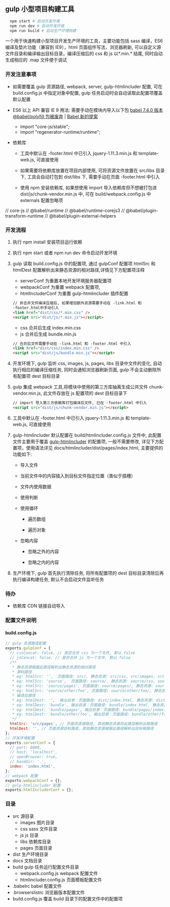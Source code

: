 ## gulp 小型项目构建工具

```bash
  npm start # 启动开发环境
  npm run dev # 启动开发环境
  npm run build # 启动生产环境构建
```

一个用于快速构建小型项目开发生产环境的工具，主要功能包括 sass 编译，ES6 编译及垫片功能（兼容到 IE9），html 页面组件写法，浏览器刷新, 可以自定义源文件目录和编译输出目标目录，编译压缩后的 css 和 js 以\*.min.\* 结尾, 同时自动生成相应的 .map 文件便于调试

### 开发注意事项

- 如需要覆盖 gulp 资源路径, webpack, server, gulp-htmlincluder 配置, 可在 build.config.js 中指定对象中配置, gulp 任务启动时会自动读取此配置项覆盖默认配置

- ES6 以上 API 兼容 IE 9 用法: 需要手动在模块内导入以下包 [babel 7.4.0 版本 @babel/polyfill 包被废弃](https://babeljs.io/docs/en/babel-polyfill) | [Babel 新的提案](https://babeljs.io/docs/en/plugins-list#es2021)

  - import "core-js/stable";
  - import "regenerator-runtime/runtime";

- 依赖库

  - 工具中默认在 -footer.html 中已引入 jquery-1.11.3.min.js 和 template-web.js, 可直接使用

  - 如果需要将依赖库放置在项目内部使用, 可将资源文件放置在 src/libs 目录下, 工具会自动打包到 dist/libs 下, 需要手动在页面 -footer.html 中引入

  - 使用 npm 安装依赖库, 如果想使用 import 导入依赖库但不想被打包进 dist/js/chunk-vendor.min.js 中, 可在 build/webpack.config.js 中 externals 配置忽略项

// core-js
// @babel/runtime
// @babel/runtime-corejs3
// @babel/plugin-transform-runtime
// @babel/plugin-external-helpers

### 开发流程

1. 执行 npm install 安装项目运行依赖
2. 执行 npm start 或者 npm run dev 命令启动开发环境
3. gulp 读取 build.config.js 中的配置项, 通过 gulpConf 配置项 htmlSrc 和 htmlDest 配置解析出来静态资源的相对路径,详情见下方配置项注释

   - serverConf 为重置本地开发环境服务器配置项
   - webpackConf 为重置 webpack 配置项,
   - htmlIncluderConf 为重置 gulp-htmlincluder 插件配置

   ```html
   // 非合并文件编译压缩后, 如果增加额外资源需要手动在 -link.html 和
   -footer.html中手动引入
   <link href="dist/css/*.min.css" />
   <script src="dist/js/*.min.js"></script>
   ```

   - css 合并后生成 index.min.css
   - js 合并后生成 bundle.min.js

   ```html
   // 合并后文件需要手动在 -link.html 和 -footer.html 中引入
   <link href="dist/css/index.min.css" />
   <script src="dist/js/bundle.min.js"></script>
   ```

4. 开发环境下, gulp 监听 css, images, js, pages, libs 目录中文件的变化, 自动执行相应的编译压缩任务, 同时会通知浏览器刷新页面, gulp 不会主动删除所有配置项 dest 目标目录
5. gulp 集成 webpack 工具,将模块中使用的第三方库抽离生成公共文件 chunk-vendor.min.js, 此文件存放在 js 配置项的 dest 目标目录下

   ```html
   // import 导入第三方依赖库打包编译后文件, 已在 -footer.html 中引入
   <script src="dist/js/chunk-vendor.min.js"></script>
   ```

6. 工具中默认在 -footer.html 中已引入 jquery-1.11.3.min.js 和 template-web.js, 可直接使用

7. gulp-htmlincluder 默认配置在 build/htmlincluder.config.js 文件中, 此配置文件主要用于覆盖 [gulp-htmlincluder](https://github.com/internetErik/gulp-htmlincluder) 的配置项, 一般不需要修改, 详见下方配置项，使用语法详见 docs/htmlincluder/dist/pages/index.html, 主要提供的功能如下:

   - 导入文件

   - 当前文件中的内容插入到目标文件指定位置（类似于插槽）

   - 文件内使用数据

   - 使用判断

   - 使用循环

     - 遍历数组

     - 遍历对象

   - 忽略内容

     - 忽略之外的内容

     - 忽略之内的内容

8. 生产环境下, gulp 首先执行清除任务, 将所有配置项的 dest 目标目录清除后再执行编译构建任务, 默认不会启动文件监听任务

### 待办

- 依赖库 CDN 链接自动导入

### 配置文件说明

#### build.config.js

```javascript
// gulp 资源路径配置
exports.gulpConf = {
  // cssConcat: false, // 是否合并 css 为一个文件, 默认 false
  // jsConcat: false, // 是否合并 js 为一个文件, 默认 false
  /**
   * 静态资源根据此路径解析出静态资源的相对路径
   * 源码路径
   * eg: htmlSrc: '',  页面路径: src/, 静态资源: src/css, src/images, src/js, src/libs
   * eg: htmlSrc: 'source',  页面路径: source/, 静态资源: source/css, source/images, source/js, source/libs
   * eg: htmlSrc: 'source/pages', 页面路径: source/pages/, 静态资源: source/css, source/images, source/js, source/libs
   * eg: htmlSrc: 'source/other/foo', 页面路径: source/other/foo/, 静态资源: source/other/css, source/other/images, source/other/js, source/other/libs
   * 编译后路径
   * eg: htmlDest: '',  输出目录：页面路径: dist/index.html, 静态资源: dist/css, dist/images, dist/js, dist/libs
   * eg: htmlDest: 'bundle', 输出目录：页面路径: bundle/index.html, 静态资源: bundle/css, bundle/images, bundle/js, bundle/libs
   * eg: htmlDest: 'bundle/pages', 输出目录：页面路径: bundle/pages/index.html, 静态资源: bundle/css, bundle/images, bundle/js, bundle/libs
   * eg: htmlDest: 'bundle/other/foo', 输出目录：页面路径: bundle/other/foo/index.html, 静态资源: bundle/other/css, bundle/other/images, bundle/other/js, bundle/other/libs
   */
  htmlSrc: 'src/pages', // 页面资源源路径, 其他静态资源将此路径解析出根路径
  htmlDest: '', // 页面资源目标路径，其他静态资源根据此路径解析出目标根路径
};
// 开发环境配置
exports.serverConf = {
  // port: 8080,
  // host: 'localhost',
  // openBrowser: true,
  // baseDir: '.',
  index: 'index.html',
};
// webpack 配置
exports.webpackConf = {};
// gulp-htmlincluder 配置
exports.htmlIncluderConf = {};
```

### 目录

- src 源目录
  - images 图片目录
  - css sass 文件目录
  - js js 目录
  - libs 依赖库目录
  - pages 页面目录
- dist 生产环境目录
- docs 文档目录
- build gulp 任务运行配置文件目录
  - webpack.config.js webpack 配置文件
  - htmlincluder.config.js 页面模板配置文件
- .babelrc babel 配置文件
- .browserslistrc 浏览器版本配置文件
- build.config.js 覆盖 build 目录下的配置文件中的配置项
